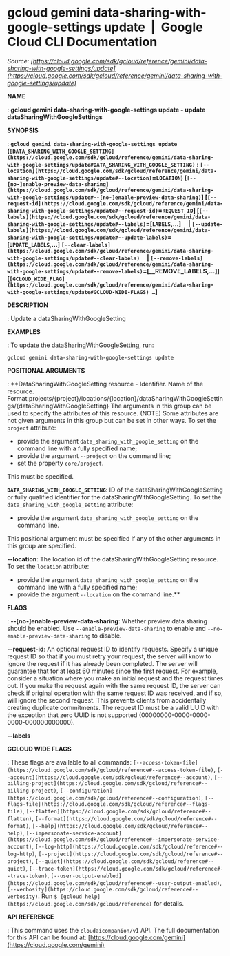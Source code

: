 # gcloud gemini data-sharing-with-google-settings update  |  Google Cloud CLI Documentation

*Source: [https://cloud.google.com/sdk/gcloud/reference/gemini/data-sharing-with-google-settings/update](https://cloud.google.com/sdk/gcloud/reference/gemini/data-sharing-with-google-settings/update)*

**NAME**

: **gcloud gemini data-sharing-with-google-settings update - update dataSharingWithGoogleSettings**

**SYNOPSIS**

: **`gcloud gemini data-sharing-with-google-settings update` (`[DATA_SHARING_WITH_GOOGLE_SETTING](https://cloud.google.com/sdk/gcloud/reference/gemini/data-sharing-with-google-settings/update#DATA_SHARING_WITH_GOOGLE_SETTING)` : `[--location](https://cloud.google.com/sdk/gcloud/reference/gemini/data-sharing-with-google-settings/update#--location)`=`LOCATION`) [`[--[no-]enable-preview-data-sharing](https://cloud.google.com/sdk/gcloud/reference/gemini/data-sharing-with-google-settings/update#--[no-]enable-preview-data-sharing)`] [`[--request-id](https://cloud.google.com/sdk/gcloud/reference/gemini/data-sharing-with-google-settings/update#--request-id)`=`REQUEST_ID`] [`[--labels](https://cloud.google.com/sdk/gcloud/reference/gemini/data-sharing-with-google-settings/update#--labels)`=[`LABELS`,…]     | `[--update-labels](https://cloud.google.com/sdk/gcloud/reference/gemini/data-sharing-with-google-settings/update#--update-labels)`=[`UPDATE_LABELS`,…] `[--clear-labels](https://cloud.google.com/sdk/gcloud/reference/gemini/data-sharing-with-google-settings/update#--clear-labels)`     | `[--remove-labels](https://cloud.google.com/sdk/gcloud/reference/gemini/data-sharing-with-google-settings/update#--remove-labels)`=[__REMOVE_LABELS,…]] [`[GCLOUD_WIDE_FLAG](https://cloud.google.com/sdk/gcloud/reference/gemini/data-sharing-with-google-settings/update#GCLOUD-WIDE-FLAGS) …`]**

**DESCRIPTION**

: Update a dataSharingWithGoogleSetting

**EXAMPLES**

: To update the dataSharingWithGoogleSetting, run:

```
gcloud gemini data-sharing-with-google-settings update
```

**POSITIONAL ARGUMENTS**

: **DataSharingWithGoogleSetting resource - Identifier. Name of the resource.
Format:projects/{project}/locations/{location}/dataSharingWithGoogleSettings/{dataSharingWithGoogleSetting}
The arguments in this group can be used to specify the attributes of this
resource. (NOTE) Some attributes are not given arguments in this group but can
be set in other ways.
To set the `project` attribute:

- provide the argument `data_sharing_with_google_setting` on the
command line with a fully specified name;
- provide the argument `--project` on the command line;
- set the property `core/project`.

This must be specified.

**`DATA_SHARING_WITH_GOOGLE_SETTING`**:
ID of the dataSharingWithGoogleSetting or fully qualified identifier for the
dataSharingWithGoogleSetting.
To set the `data_sharing_with_google_setting` attribute:

- provide the argument `data_sharing_with_google_setting` on the
command line.

This positional argument must be specified if any of the other arguments in this
group are specified.

**--location**:
The location id of the dataSharingWithGoogleSetting resource.
To set the `location` attribute:

- provide the argument `data_sharing_with_google_setting` on the
command line with a fully specified name;
- provide the argument `--location` on the command line.**

**FLAGS**

: **--[no-]enable-preview-data-sharing**:
Whether preview data sharing should be enabled. Use
`--enable-preview-data-sharing` to enable and
`--no-enable-preview-data-sharing` to disable.

**--request-id**:
An optional request ID to identify requests. Specify a unique request ID so that
if you must retry your request, the server will know to ignore the request if it
has already been completed. The server will guarantee that for at least 60
minutes since the first request.
For example, consider a situation where you make an initial request and the
request times out. If you make the request again with the same request ID, the
server can check if original operation with the same request ID was received,
and if so, will ignore the second request. This prevents clients from
accidentally creating duplicate commitments.
The request ID must be a valid UUID with the exception that zero UUID is not
supported (00000000-0000-0000-0000-000000000000).

**--labels**

**GCLOUD WIDE FLAGS**

: These flags are available to all commands: `[--access-token-file](https://cloud.google.com/sdk/gcloud/reference#--access-token-file)`,
`[--account](https://cloud.google.com/sdk/gcloud/reference#--account)`, `[--billing-project](https://cloud.google.com/sdk/gcloud/reference#--billing-project)`,
`[--configuration](https://cloud.google.com/sdk/gcloud/reference#--configuration)`,
`[--flags-file](https://cloud.google.com/sdk/gcloud/reference#--flags-file)`,
`[--flatten](https://cloud.google.com/sdk/gcloud/reference#--flatten)`, `[--format](https://cloud.google.com/sdk/gcloud/reference#--format)`, `[--help](https://cloud.google.com/sdk/gcloud/reference#--help)`, `[--impersonate-service-account](https://cloud.google.com/sdk/gcloud/reference#--impersonate-service-account)`,
`[--log-http](https://cloud.google.com/sdk/gcloud/reference#--log-http)`,
`[--project](https://cloud.google.com/sdk/gcloud/reference#--project)`, `[--quiet](https://cloud.google.com/sdk/gcloud/reference#--quiet)`, `[--trace-token](https://cloud.google.com/sdk/gcloud/reference#--trace-token)`, `[--user-output-enabled](https://cloud.google.com/sdk/gcloud/reference#--user-output-enabled)`,
`[--verbosity](https://cloud.google.com/sdk/gcloud/reference#--verbosity)`.
Run `$ [gcloud help](https://cloud.google.com/sdk/gcloud/reference)` for details.

**API REFERENCE**

: This command uses the `cloudaicompanion/v1` API. The full
documentation for this API can be found at: [https://cloud.google.com/gemini](https://cloud.google.com/gemini)